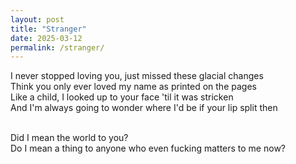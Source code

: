 ```yaml
---
layout: post
title: "Stranger"
date: 2025-03-12
permalink: /stranger/
---
```


I never stopped loving you, just missed these glacial changes<br>
Think you only ever loved my name as printed on the pages<br>
Like a child, I looked up to your face 'til it was stricken<br>
And I'm always going to wonder where I'd be if your lip split then<br><br>

Did I mean the world to you?<br>
Do I mean a thing to anyone who even fucking matters to me now?